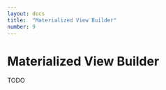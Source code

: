 ```yaml
---
layout: docs
title:  "Materialized View Builder"
number: 9
---
```


# Materialized View Builder

TODO

